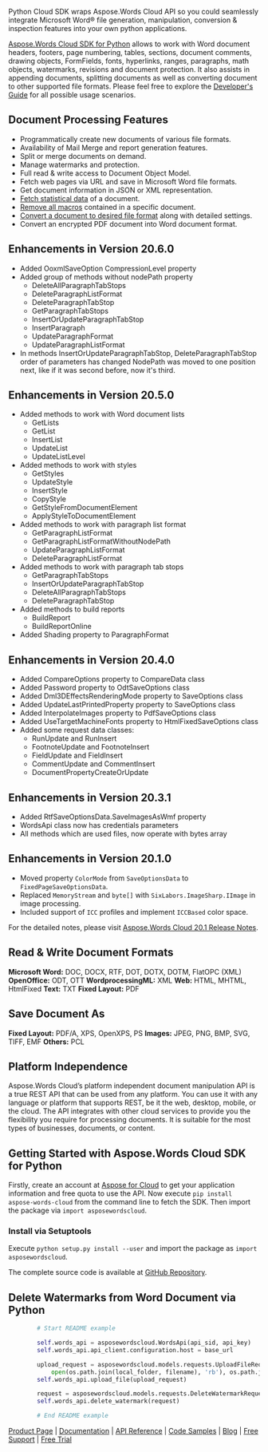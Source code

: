 Python Cloud SDK wraps Aspose.Words Cloud API so you could seamlessly integrate Microsoft Word® file generation, manipulation, conversion & inspection features into your own python applications.

[Aspose.Words Cloud SDK for Python](https://products.aspose.cloud/words/python) allows to work with Word document headers, footers, page numbering, tables, sections, document comments, drawing objects, FormFields, fonts, hyperlinks, ranges, paragraphs, math objects, watermarks, revisions and document protection. It also assists in appending documents, splitting documents as well as converting document to other supported file formats. Please feel free to explore the [Developer's Guide](https://docs.aspose.cloud/display/wordscloud/Developer+Guide) for all possible usage scenarios. 

## Document Processing Features

- Programmatically create new documents of various file formats.
- Availability of Mail Merge and report generation features.
- Split or merge documents on demand.
- Manage watermarks and protection.
- Full read & write access to Document Object Model.
- Fetch web pages via URL and save in Microsoft Word file formats.
- Get document information in JSON or XML representation.
- [Fetch statistical data](https://docs.aspose.cloud/display/wordscloud/Get+Document+Statistics) of a document.
- [Remove all macros](https://docs.aspose.cloud/display/wordscloud/Remove+all+Macros+from+Document) contained in a specific document.
- [Convert a document to desired file format](https://docs.aspose.cloud/display/wordscloud/Convert+Document+to+Destination+Format+with+Detailed+Settings+and+Save+Result+to+Storage) along with detailed settings.
- Convert an encrypted PDF document into Word document format.

## Enhancements in Version 20.6.0
- Added OoxmlSaveOption CompressionLevel property
- Added group of methods without nodePath property
  - DeleteAllParagraphTabStops
  - DeleteParagraphListFormat
  - DeleteParagraphTabStop
  - GetParagraphTabStops
  - InsertOrUpdateParagraphTabStop
  - InsertParagraph
  - UpdateParagraphFormat
  - UpdateParagraphListFormat
- In methods InsertOrUpdateParagraphTabStop, DeleteParagraphTabStop order of parameters has changed NodePath was moved to one position next, like if it was second before, now it's third.

## Enhancements in Version 20.5.0
- Added methods to work with Word document lists
  - GetLists
  - GetList
  - InsertList
  - UpdateList
  - UpdateListLevel
- Added methods to work with styles
  - GetStyles
  - UpdateStyle
  - InsertStyle
  - CopyStyle
  - GetStyleFromDocumentElement
  - ApplyStyleToDocumentElement
- Added methods to work with paragraph list format
  - GetParagraphListFormat
  - GetParagraphListFormatWithoutNodePath
  - UpdateParagraphListFormat
  - DeleteParagraphListFormat
- Added methods to work with paragraph tab stops
  - GetParagraphTabStops
  - InsertOrUpdateParagraphTabStop
  - DeleteAllParagraphTabStops
  - DeleteParagraphTabStop
- Added methods to build reports
  - BuildReport
  - BuildReportOnline
- Added Shading property to ParagraphFormat

## Enhancements in Version 20.4.0
- Added CompareOptions property to CompareData class
- Added Password property to OdtSaveOptions class
- Added Dml3DEffectsRenderingMode property to SaveOptions class
- Added UpdateLastPrintedProperty property to SaveOptions class
- Added InterpolateImages property to PdfSaveOptions class
- Added UseTargetMachineFonts property to HtmlFixedSaveOptions class
- Added some request data classes:
  - RunUpdate and RunInsert
  - FootnoteUpdate and FootnoteInsert
  - FieldUpdate and FieldInsert
  - CommentUpdate and CommentInsert
  - DocumentPropertyCreateOrUpdate

## Enhancements in Version 20.3.1
- Added RtfSaveOptionsData.SaveImagesAsWmf property
- WordsApi class now has credentials parameters
- All methods which are used files, now operate with bytes array

## Enhancements in Version 20.1.0

- Moved property `ColorMode` from `SaveOptionsData` to `FixedPageSaveOptionsData`.
- Replaced `MemoryStream` and `byte[]` with `SixLabors.ImageSharp.IImage` in image processing.
- Included support of `ICC` profiles and implement `ICCBased` color space.

For the detailed notes, please visit [Aspose.Words Cloud 20.1 Release Notes](https://docs.aspose.cloud/display/wordscloud/Aspose.Words+Cloud+20.1+Release+Notes).

## Read & Write Document Formats

**Microsoft Word:** DOC, DOCX, RTF, DOT, DOTX, DOTM, FlatOPC (XML)
**OpenOffice:** ODT, OTT
**WordprocessingML:** XML
**Web:** HTML, MHTML, HtmlFixed
**Text:** TXT
**Fixed Layout:** PDF

## Save Document As

**Fixed Layout:** PDF/A, XPS, OpenXPS, PS
**Images:** JPEG, PNG, BMP, SVG, TIFF, EMF
**Others:** PCL

## Platform Independence

Aspose.Words Cloud’s platform independent document manipulation API is a true REST API that can be used from any platform. You can use it with any language or platform that supports REST, be it the web, desktop, mobile, or the cloud. The API integrates with other cloud services to provide you the flexibility you require for processing documents. It is suitable for the most types of businesses, documents, or content.

## Getting Started with Aspose.Words Cloud SDK for Python

Firstly, create an account at [Aspose for Cloud](https://dashboard.aspose.cloud/#/apps) to get your application information and free quota to use the API. Now execute `pip install aspose-words-cloud` from the command line to fetch the SDK. Then import the package via `import asposewordscloud`. 

### Install via Setuptools

Execute `python setup.py install --user` and import the package as `import asposewordscloud`.

The complete source code is available at [GitHub Repository](https://github.com/aspose-words-cloud/aspose-words-cloud-python).

## Delete Watermarks from Word Document via Python

```python
        # Start README example

        self.words_api = asposewordscloud.WordsApi(api_sid, api_key)
        self.words_api.api_client.configuration.host = base_url

        upload_request = asposewordscloud.models.requests.UploadFileRequest(
            open(os.path.join(local_folder, filename), 'rb'), os.path.join(remote_folder, remote_name))
        self.words_api.upload_file(upload_request)

        request = asposewordscloud.models.requests.DeleteWatermarkRequest(remote_name, remote_folder)
        self.words_api.delete_watermark(request)

        # End README example
```

[Product Page](https://products.aspose.cloud/words/python) | [Documentation](https://docs.aspose.cloud/display/wordscloud/Home) | [API Reference](https://apireference.aspose.cloud/words/) | [Code Samples](https://github.com/aspose-words-cloud/aspose-words-cloud-python) | [Blog](https://blog.aspose.cloud/category/words/) | [Free Support](https://forum.aspose.cloud/c/words) | [Free Trial](https://dashboard.aspose.cloud/#/apps)
